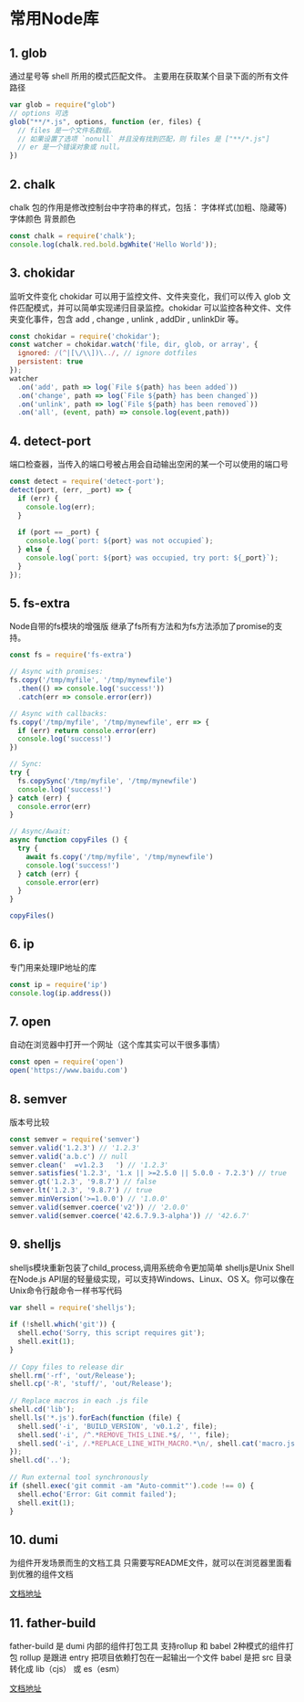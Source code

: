 # 常用Node库

## 1. glob

通过星号等 shell 所用的模式匹配文件。
主要用在获取某个目录下面的所有文件路径

```javascript
var glob = require("glob")
// options 可选
glob("**/*.js", options, function (er, files) {
  // files 是一个文件名数组。
  // 如果设置了选项 `nonull` 并且没有找到匹配，则 files 是 ["**/*.js"]
  // er 是一个错误对象或 null。
})
```

## 2. chalk
chalk 包的作用是修改控制台中字符串的样式，包括：
字体样式(加粗、隐藏等)
字体颜色
背景颜色

```javascript
const chalk = require('chalk');
console.log(chalk.red.bold.bgWhite('Hello World'));
```

## 3. chokidar
监听文件变化
chokidar 可以用于监控文件、文件夹变化，我们可以传入 glob 文件匹配模式，并可以简单实现递归目录监控。chokidar 可以监控各种文件、文件夹变化事件，包含 add , change , unlink , addDir , unlinkDir 等。

```javascript
const chokidar = require('chokidar');
const watcher = chokidar.watch('file, dir, glob, or array', {
  ignored: /(^|[\/\\])\../, // ignore dotfiles
  persistent: true
});
watcher
  .on('add', path => log(`File ${path} has been added`))
  .on('change', path => log(`File ${path} has been changed`))
  .on('unlink', path => log(`File ${path} has been removed`))
  .on('all', (event, path) => console.log(event,path))
```

## 4. detect-port
端口检查器，当传入的端口号被占用会自动输出空闲的某一个可以使用的端口号
```javascript
const detect = require('detect-port');
detect(port, (err, _port) => {
  if (err) {
    console.log(err);
  }
 
  if (port == _port) {
    console.log(`port: ${port} was not occupied`);
  } else {
    console.log(`port: ${port} was occupied, try port: ${_port}`);
  }
});
```

## 5. fs-extra
Node自带的fs模块的增强版
继承了fs所有方法和为fs方法添加了promise的支持。

```javascript
const fs = require('fs-extra')

// Async with promises:
fs.copy('/tmp/myfile', '/tmp/mynewfile')
  .then(() => console.log('success!'))
  .catch(err => console.error(err))

// Async with callbacks:
fs.copy('/tmp/myfile', '/tmp/mynewfile', err => {
  if (err) return console.error(err)
  console.log('success!')
})

// Sync:
try {
  fs.copySync('/tmp/myfile', '/tmp/mynewfile')
  console.log('success!')
} catch (err) {
  console.error(err)
}

// Async/Await:
async function copyFiles () {
  try {
    await fs.copy('/tmp/myfile', '/tmp/mynewfile')
    console.log('success!')
  } catch (err) {
    console.error(err)
  }
}

copyFiles()
```

## 6. ip
专门用来处理IP地址的库

```javascript
const ip = require('ip')
console.log(ip.address())
```

## 7. open
自动在浏览器中打开一个网址（这个库其实可以干很多事情）

```javascript
const open = require('open')
open('https://www.baidu.com')
```

## 8. semver
版本号比较

```javascript
const semver = require('semver')
semver.valid('1.2.3') // '1.2.3'
semver.valid('a.b.c') // null
semver.clean('  =v1.2.3   ') // '1.2.3'
semver.satisfies('1.2.3', '1.x || >=2.5.0 || 5.0.0 - 7.2.3') // true
semver.gt('1.2.3', '9.8.7') // false
semver.lt('1.2.3', '9.8.7') // true
semver.minVersion('>=1.0.0') // '1.0.0'
semver.valid(semver.coerce('v2')) // '2.0.0'
semver.valid(semver.coerce('42.6.7.9.3-alpha')) // '42.6.7'
```

## 9. shelljs
shelljs模块重新包装了child_process,调用系统命令更加简单
shelljs是Unix Shell在Node.js API层的轻量级实现，可以支持Windows、Linux、OS X。你可以像在Unix命令行敲命令一样书写代码

```javascript
var shell = require('shelljs');
 
if (!shell.which('git')) {
  shell.echo('Sorry, this script requires git');
  shell.exit(1);
}
 
// Copy files to release dir
shell.rm('-rf', 'out/Release');
shell.cp('-R', 'stuff/', 'out/Release');
 
// Replace macros in each .js file
shell.cd('lib');
shell.ls('*.js').forEach(function (file) {
  shell.sed('-i', 'BUILD_VERSION', 'v0.1.2', file);
  shell.sed('-i', /^.*REMOVE_THIS_LINE.*$/, '', file);
  shell.sed('-i', /.*REPLACE_LINE_WITH_MACRO.*\n/, shell.cat('macro.js'), file);
});
shell.cd('..');
 
// Run external tool synchronously
if (shell.exec('git commit -am "Auto-commit"').code !== 0) {
  shell.echo('Error: Git commit failed');
  shell.exit(1);
}
```

## 10. dumi
为组件开发场景而生的文档工具
只需要写README文件，就可以在浏览器里面看到优雅的组件文档

[文档地址](https://d.umijs.org/zh-CN)

## 11. father-build
father-build 是 dumi 内部的组件打包工具
支持rollup 和 babel 2种模式的组件打包
rollup 是跟进 entry 把项目依赖打包在一起输出一个文件
babel 是把 src 目录转化成 lib（cjs） 或 es（esm）

[文档地址](https://github.com/umijs/father)
